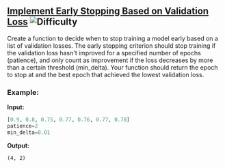 ## [Implement Early Stopping Based on Validation Loss](https://www.deep-ml.com/problems/135) ![Difficulty](https://img.shields.io/badge/-Easy-brightgreen)

Create a function to decide when to stop training a model early based on a list of validation losses. The early stopping criterion should stop training if the validation loss hasn't improved for a specified number of epochs (patience), and only count as improvement if the loss decreases by more than a certain threshold (min_delta). Your function should return the epoch to stop at and the best epoch that achieved the lowest validation loss.

### Example:

**Input:**

```python
[0.9, 0.8, 0.75, 0.77, 0.76, 0.77, 0.78]
patience=2
min_delta=0.01
```


**Output:**

```(4, 2)```
